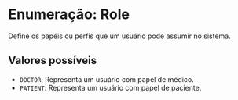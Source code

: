 <h1>Enumeração: Role</h1>
<p>Define os papéis ou perfis que um usuário pode assumir no sistema.</p>

<h2>Valores possíveis</h2>
<ul>
  <li><code>DOCTOR</code>: Representa um usuário com papel de médico.</li>
  <li><code>PATIENT</code>: Representa um usuário com papel de paciente.</li>
</ul>
